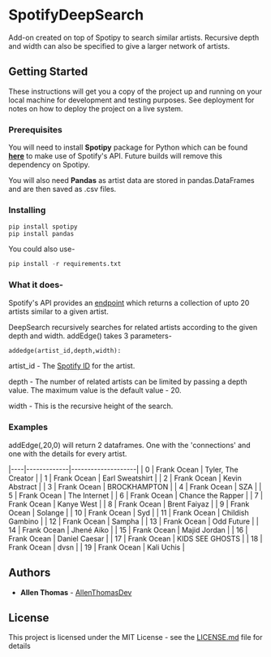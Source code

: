 # SpotifyDeepSearch
Add-on created on top of Spotipy to search similar artists. Recursive depth and width can also be specified to give a larger network of artists.

## Getting Started

These instructions will get you a copy of the project up and running on your local machine for development and testing purposes. See deployment for notes on how to deploy the project on a live system.

### Prerequisites

You will need to install **Spotipy** package for Python which can be found **[here](https://spotipy.readthedocs.io/en/2.12.0/#installation)** to make use of Spotify's API. Future builds will remove this dependency on Spotipy.

You will also need **Pandas** as artist data are stored in pandas.DataFrames and are then saved as .csv files.

### Installing
```
pip install spotipy
pip install pandas
```
You could also use-
```python
pip install -r requirements.txt
```
### What it does-

Spotify's API provides an [endpoint](https://developer.spotify.com/documentation/web-api/reference/artists/get-related-artists/) which returns a collection of upto 20 artists similar to a given artist.

DeepSearch recursively searches for related artists according to the given depth and width.
addEdge() takes 3 parameters-
```python
addedge(artist_id,depth,width):
```
artist_id - The [Spotify ID](https://developer.spotify.com/documentation/web-api/#spotify-uris-and-ids) for the artist.

depth - The number of related artists can be limited by passing a depth value. The maximum value is the default value - 20.

width - This is the recursive height of the search.

### Examples

addEdge(,20,0) will return 2 dataframes. One with the 'connections' and one with the details for every artist.

|----|-------------|--------------------|
|  0 | Frank Ocean | Tyler, The Creator |
|  1 | Frank Ocean | Earl Sweatshirt    |
|  2 | Frank Ocean | Kevin Abstract     |
|  3 | Frank Ocean | BROCKHAMPTON       |
|  4 | Frank Ocean | SZA                |
|  5 | Frank Ocean | The Internet       |
|  6 | Frank Ocean | Chance the Rapper  |
|  7 | Frank Ocean | Kanye West         |
|  8 | Frank Ocean | Brent Faiyaz       |
|  9 | Frank Ocean | Solange            |
| 10 | Frank Ocean | Syd                |
| 11 | Frank Ocean | Childish Gambino   |
| 12 | Frank Ocean | Sampha             |
| 13 | Frank Ocean | Odd Future         |
| 14 | Frank Ocean | Jhené Aiko         |
| 15 | Frank Ocean | Majid Jordan       |
| 16 | Frank Ocean | Daniel Caesar      |
| 17 | Frank Ocean | KIDS SEE GHOSTS    |
| 18 | Frank Ocean | dvsn               |
| 19 | Frank Ocean | Kali Uchis         |



## Authors

* **Allen Thomas** - [AllenThomasDev](https://github.com/AllenThomasDev)

## License

This project is licensed under the MIT License - see the [LICENSE.md](LICENSE.md) file for details



